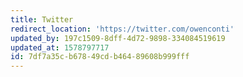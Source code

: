 ```yaml
---
title: Twitter
redirect_location: 'https://twitter.com/owenconti'
updated_by: 197c1509-8dff-4d72-9898-334084519619
updated_at: 1578797717
id: 7df7a35c-b678-49cd-b464-89608b999fff
---
```

